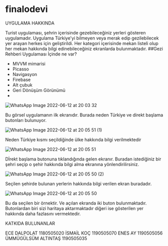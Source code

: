 # finalodevi
UYGULAMA HAKKINDA



Turist uygulaması, şehrin içerisinde gezebileceğiniz yerleri gösteren uygulamadır. Uygulama Türkiye'yi bilmeyen veya merak edip gezilebilecek yer arayan herkes için geliştirildi. Her kategori içerisinde  mekan listeli olup her mekan hakkında bilgi edinebileceğiniz ekranlarda bulunmaktadır.
##Gezi Rehberi Uygulaması İçinde ne var?
- MVVM mimarisi
- Picasso
- Navigasyon
- Firebase 
- Alt çubuk
- Geri Dönüşüm Görünümü
- 


![WhatsApp Image 2022-06-12 at 20 03 32](https://user-images.githubusercontent.com/104034394/173244855-22c6aeab-c825-4db1-b785-02a274c9d20e.jpeg)




Bu görsel uygulamanın ilk ekranıdır. Burada neden Türkiye ve direkt başlama butonları bulunuyor.



![WhatsApp Image 2022-06-12 at 20 05 51 (1)](https://user-images.githubusercontent.com/104034394/173244894-a74eafce-3af7-4d2d-846f-de00a5eb8d3b.jpeg)



Neden Türkiye kısmı seçildiğinde ülke hakkında bilgi verilmektedir



![WhatsApp Image 2022-06-12 at 20 05 51](https://user-images.githubusercontent.com/104034394/173244899-c2aa0a0b-1ee7-49c2-bfd7-04b42dcf21eb.jpeg)



Dİrekt başlama butonuna tıklandığında gelen ekranır. Buradan istediğiniz bir şehri seçip o şehir hakkında bilgi alma ekranına yönlendirilirsiniz.



![WhatsApp Image 2022-06-12 at 20 05 50 (2)](https://user-images.githubusercontent.com/104034394/173244876-0fff5d92-e48d-46ef-902d-bb39e6c8fe0b.jpeg)



Seçilen şehirde bulunan yerlerin hakkında bilgi verilen  ekran buradadır.



![WhatsApp Image 2022-06-12 at 20 05 50](https://user-images.githubusercontent.com/104034394/173244886-cc8ff7f2-cc91-41a3-bc87-6f8180b0c532.jpeg)



Bu da seçilen bir örnektir. Ve açılan ekranda iki buton bulunmaktadır. Butonlardan biri sizi haritaya aktarmaktadır diğeri ise gösterilen yer hakkında daha fazlasını vermektedir.


KATKIDA BULUNANLAR



ECE DALPOLAT 1180505020
İSMAİL KOÇ 1190505070
ENES AY 1190505056
ÜMMÜGÜLSÜM ALTINTAŞ 1190505035

